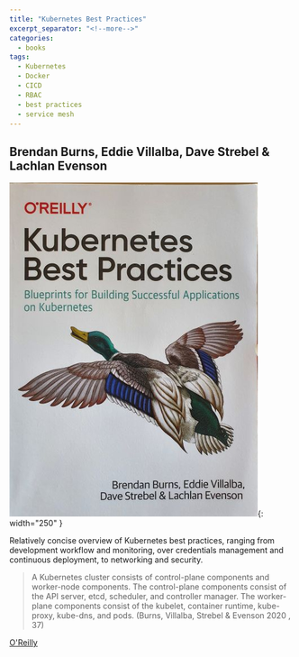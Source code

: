 ```yaml
---
title: "Kubernetes Best Practices"
excerpt_separator: "<!--more-->"
categories:
  - books
tags:
  - Kubernetes
  - Docker
  - CICD
  - RBAC
  - best practices
  - service mesh
---
```



## Brendan Burns, Eddie Villalba, Dave Strebel & Lachlan Evenson

![alt text](/images/book_covers/kubernetes_best_practices.jpg "Title"){: width="250" }

<!--more-->

Relatively concise overview of Kubernetes best practices, ranging from development workflow and monitoring,
over credentials management and continuous deployment, to networking and security.

> A Kubernetes cluster consists of control-plane components and worker-node components.
> The control-plane components consist of the API server, etcd, scheduler, and controller manager.
> The worker-plane components consist of the kubelet, container runtime, kube-proxy, kube-dns, and pods.
> (Burns, Villalba, Strebel & Evenson 2020 , 37)



[O'Reilly](https://www.oreilly.com/library/view/kubernetes-best-practices/9781492056461/)

